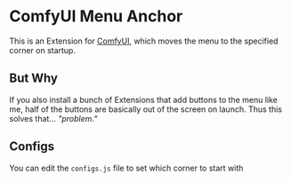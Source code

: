 ﻿# ComfyUI Menu Anchor
This is an Extension for [ComfyUI](https://github.com/comfyanonymous/ComfyUI), which moves the menu to the specified corner on startup.

## But Why
If you also install a bunch of Extensions that add buttons to the menu like me, 
half of the buttons are basically out of the screen on launch. 
Thus this solves that... *"problem."*

## Configs
You can edit the `configs.js` file to set which corner to start with
